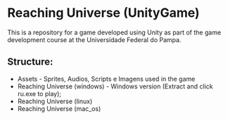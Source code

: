 # Reaching Universe (UnityGame)
 This is a repository for a game developed using Unity as part of the game development course at the Universidade Federal do Pampa.

## Structure:

* Assets - Sprites, Audios, Scripts e Imagens used in the game
* Reaching Universe (windows) - Windows version (Extract and click ru.exe to play);
* Reaching Universe (linux)
* Reaching Universe (mac_os)
